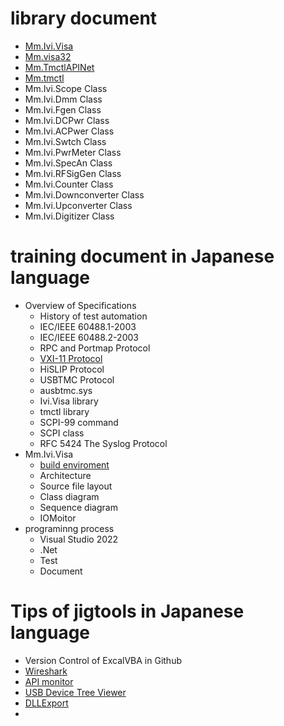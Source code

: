 # library document
- [Mm.Ivi.Visa](https://mitakamakers.github.io/Ivi.Visa/Ivi.Visa/)
- [Mm.visa32](https://mitakamakers.github.io/Ivi.Visa/visa32/)
- [Mm.TmctlAPINet](https://mitakamakers.github.io/Ivi.Visa/TmctlAPINet/)
- [Mm.tmctl](https://mitakamakers.github.io/Ivi.Visa/tmctl/)
- Mm.Ivi.Scope Class
- Mm.Ivi.Dmm Class
- Mm.Ivi.Fgen Class
- Mm.Ivi.DCPwr Class
- Mm.Ivi.ACPwer Class
- Mm.Ivi.Swtch Class
- Mm.Ivi.PwrMeter Class
- Mm.Ivi.SpecAn Class
- Mm.Ivi.RFSigGen Class
- Mm.Ivi.Counter Class
- Mm.Ivi.Downconverter Class
- Mm.Ivi.Upconverter Class
- Mm.Ivi.Digitizer Class

# training document in Japanese language
- Overview of Specifications
  - History of test automation
  - IEC/IEEE 60488.1-2003
  - IEC/IEEE 60488.2-2003
  - RPC and Portmap Protocol
  - [VXI-11 Protocol](https://qiita.com/MitakaMakers/items/ee837fd1b8f43e464856)
  - HiSLIP Protocol
  - USBTMC Protocol
  - ausbtmc.sys
  - Ivi.Visa library
  - tmctl library
  - SCPI-99 command
  - SCPI class
  - RFC 5424 The Syslog Protocol
- Mm.Ivi.Visa
  - [build enviroment](https://mitakamakers.github.io/Ivi.Visa/ja/DEVELOPPERS.html)
  - Architecture
  - Source file layout
  - Class diagram
  - Sequence diagram
  - IOMoitor
- programinng process
  - Visual Studio 2022
  - .Net
  - Test
  - Document

# Tips of jigtools in Japanese language
- Version Control of ExcalVBA in Github
- [Wireshark](https://www.wireshark.org/download.html)
- [API monitor](http://www.rohitab.com/apimonitor)
- [USB Device Tree Viewer](https://www.uwe-sieber.de/usbtreeview_e.html)
- [DLLExport](https://github.com/3F/DllExport)
- 
